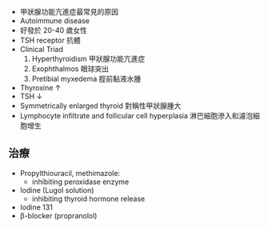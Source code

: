 - 甲狀腺功能亢進症最常見的原因
- Autoimmune disease
- 好發於 20-40 歲女性
- TSH receptor 抗體
- Clinical Triad
	1. Hyperthyroidism 甲狀腺功能亢進症
	2. Exophthalmos 眼球突出
	3. Pretibial myxedema 脛前黏液水腫
- Thyroxine ↑ 
- TSH ↓ 
- Symmetrically enlarged thyroid 對稱性甲狀腺腫大
- Lymphocyte infiltrate and follicular cell hyperplasia  淋巴細胞滲入和濾泡細胞增生
## 治療
- Propylthiouracil, methimazole: 
	- inhibiting peroxidase enzyme  
- Iodine (Lugol solution)
	- inhibiting thyroid hormone release  
- Iodine 131 
- β-blocker (propranolol)